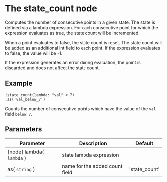 The state_count node
=====================

Computes the number of consecutive points in a given state. 
The state is defined via a lambda expression.
For each consecutive point for which the expression evaluates as true,
the state count will be incremented.

When a point evaluates to false, the state count is reset.
The state count will be added as an additional int field to each point.
If the expression evaluates to false, the value will be -1.

If the expression generates an error during evaluation, the point is discarded
and does not affect the state count.

Example
-------

```dfs       
|state_count(lambda: "val" < 7)
.as('val_below_7')
```

Counts the number of consecutive points which have the value of the `val` field `below 7`.

Parameters
----------

Parameter     | Description | Default 
--------------|-------------|--------- 
[node] lambda( `lambda` )| state lambda expression | 
as( `string` )|name for the added count field| 'state_count'

